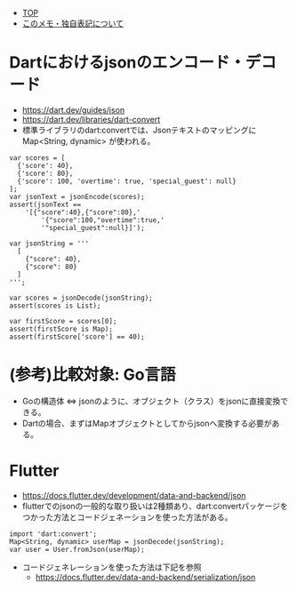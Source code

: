 - [TOP](./README.md)
- [このメモ・独自表記について](../README.md)


# Dartにおけるjsonのエンコード・デコード
* https://dart.dev/guides/json
* https://dart.dev/libraries/dart-convert
* 標準ライブラリのdart:convertでは、Jsonテキストのマッピングに Map<String, dynamic> が使われる。
```
var scores = [
  {'score': 40},
  {'score': 80},
  {'score': 100, 'overtime': true, 'special_guest': null}
];
var jsonText = jsonEncode(scores);
assert(jsonText ==
    '[{"score":40},{"score":80},'
        '{"score":100,"overtime":true,'
        '"special_guest":null}]');
```
```
var jsonString = '''
  [
    {"score": 40},
    {"score": 80}
  ]
''';

var scores = jsonDecode(jsonString);
assert(scores is List);

var firstScore = scores[0];
assert(firstScore is Map);
assert(firstScore['score'] == 40);
```


# (参考)比較対象: Go言語
  * Goの構造体 <=> jsonのように、オブジェクト（クラス）をjsonに直接変換できる。
* Dartの場合、まずはMapオブジェクトとしてからjsonへ変換する必要がある。



# Flutter
* https://docs.flutter.dev/development/data-and-backend/json
* flutterでのjsonの一般的な取り扱いは2種類あり、dart:convertパッケージをつかった方法とコードジェネーションを使った方法がある。
```
import 'dart:convert';
Map<String, dynamic> userMap = jsonDecode(jsonString);
var user = User.fromJson(userMap);
```
* コードジェネレーションを使った方法は下記を参照
  * https://docs.flutter.dev/data-and-backend/serialization/json